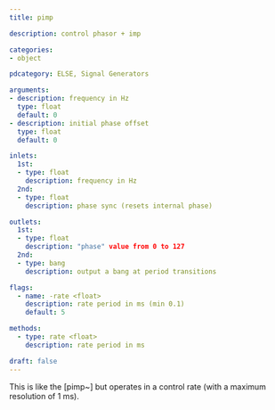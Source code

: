 ```yaml
---
title: pimp

description: control phasor + imp

categories:
- object

pdcategory: ELSE, Signal Generators

arguments:
- description: frequency in Hz
  type: float
  default: 0
- description: initial phase offset
  type: float
  default: 0

inlets:
  1st:
  - type: float
    description: frequency in Hz
  2nd:
  - type: float
    description: phase sync (resets internal phase)

outlets:
  1st:
  - type: float
    description: "phase" value from 0 to 127
  2nd:
  - type: bang
    description: output a bang at period transitions

flags:
  - name: -rate <float>
    description: rate period in ms (min 0.1) 
    default: 5

methods:
  - type: rate <float>
    description: rate period in ms

draft: false
---
```


This is like the [pimp~] but operates in a control rate (with a maximum resolution of 1 ms).

